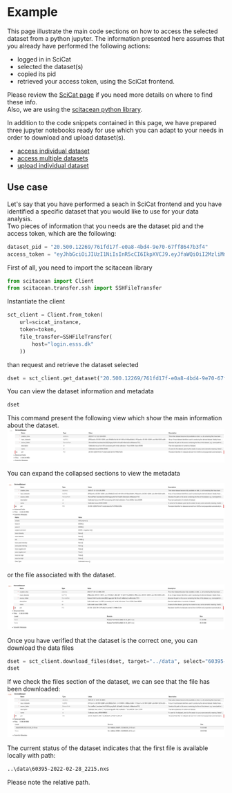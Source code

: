 # Example

This page illustrate the main code sections on how to access the selected dataset from a python jupyter.
The information presented here assumes that you already have performed the following actions:
- logged in in SciCat
- selected the dataset(s)
- copied its pid
- retrieved your access token, using the SciCat frontend. 

Please review the [SciCat page](scicat/scicat) if you need more details on where to find these info.  
Also, we are using the [scitacean python library](scicat/python_libraries).

In addition to the code snippets contained in this page, we have prepared three jupyter notebooks ready for use which you can adapt to your needs in order to download and upload dataset(s).
- [access individual dataset](notebooks/access_individual_dataset.ipynb)
- [access multiple datasets](notebooks/access_multiple_datasets.ipynb)
- [upload individual dataset]()

## Use case

Let's say that you have performed a seach in SciCat frontend and you have identified a specific dataset that you would like to use for your data analysis.  
Two pieces of information that you needs are the dataset pid and the access token, which are the following:
```python
dataset_pid = "20.500.12269/761fd17f-e0a8-4bd4-9e70-67ff8647b3f4"
access_token = "eyJhbGciOiJIUzI1NiIsInR5cCI6IkpXVCJ9.eyJfaWQiOiI2MzliMmE1MWI0MTU0OWY1M2RmOWVjMzYiLCJyZWFsbSI6ImxvY2FsaG9zdCIsInVzZXJuYW1lIjoiaW5nZXN0b3IiLCJlbWFpbCI6InNjaWNhdGluZ2VzdG9yQHlvdXIuc2l0ZSIsImVtYWlsVmVyaWZpZWQiOnRydWUsImF1dGhTdHJhdGVneSI6ImxvY2FsIiwiaWQiOiI2MzliMmE1MWI0MTU0OWY1M2RmOWVjMzYiLCJpYXQiOjE2OTIwODc0ODUsImV4cCI6MTY5MjA5MTA4NX0.Phca4UF7WKY367-10Whgwd5jaFjiPku6WsgiPeDh_-o"
```

First of all, you need to import the scitacean library
```python
from scitacean import Client
from scitacean.transfer.ssh import SSHFileTransfer
```

Instantiate the client
```python
sct_client = Client.from_token(
    url=scicat_instance,
    token=token,
    file_transfer=SSHFileTransfer(
        host="login.esss.dk"
    ))
```

than request and retrieve the dataset selected
```python
dset = sct_client.get_dataset("20.500.12269/761fd17f-e0a8-4bd4-9e70-67ff8647b3f4")
```

You can view the dataset information and metadata
```python
dset
```
This command present the following view which show the main information about the dataset.  
![Dataset view in jupyter notebook 1](images/scitacean_dataset_visualization_collapsed.png)  
  
You can expand the collapsed sections to view the metadata   
  
![Dataset view in jupyter notebook 2](images/scitacean_dataset_visualization_with_metadata.png) 
  
or the file associated with the dataset.  
  
![Dataset view in jupyter notebook 3](images/scitacean_dataset_visualization_with_files_list.png)

Once you have verified that the dataset is the correct one, you can download the data files
```python
dset = sct_client.download_files(dset, target="../data", select="60395-2022-02-28_2215.nxs")
dset
```
If we check the files section of the dataset, we can see that the file has been downloaded:  
![Dataset view in jupyter notebook 4](images/scitacean_dataset_visualization_with_downloaded_files.png)


The current status of the dataset indicates that the first file is available locally with path:
```bash
..\data\60395-2022-02-28_2215.nxs
```

Please note the relative path.
